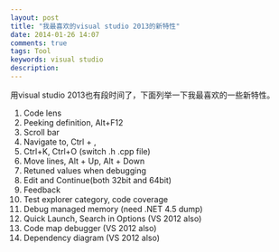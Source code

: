```yaml
---
layout: post
title: "我最喜欢的visual studio 2013的新特性"
date: 2014-01-26 14:07
comments: true
tags: Tool
keywords: visual studio
description: 
---
```

用visual studio 2013也有段时间了，下面列举一下我最喜欢的一些新特性。

1. Code lens
1. Peeking definition, Alt+F12
1. Scroll bar
1. Navigate to, Ctrl + ,
1. Ctrl+K, Ctrl+O (switch .h .cpp file)
1. Move lines, Alt + Up, Alt + Down
1. Retuned values when debugging
1. Edit and Continue(both 32bit and 64bit)
1. Feedback
1. Test explorer category, code coverage
1. Debug managed memory (need .NET 4.5 dump)
1. Quick Launch, Search in Options (VS 2012 also)
1. Code map debugger (VS 2012 also)
1. Dependency diagram (VS 2012 also)

